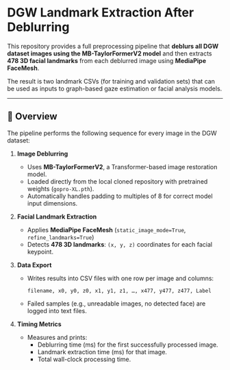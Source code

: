 # DGW Landmark Extraction After Deblurring

This repository provides a full preprocessing pipeline that **deblurs all DGW dataset images using the MB-TaylorFormerV2 model** and then extracts **478 3D facial landmarks** from each deblurred image using **MediaPipe FaceMesh**.

The result is two landmark CSVs (for training and validation sets) that can be used as inputs to graph-based gaze estimation or facial analysis models.

---

## 📘 Overview

The pipeline performs the following sequence for every image in the DGW dataset:

1. **Image Deblurring**  
   - Uses **MB-TaylorFormerV2**, a Transformer-based image restoration model.  
   - Loaded directly from the local cloned repository with pretrained weights (`gopro-XL.pth`).  
   - Automatically handles padding to multiples of 8 for correct model input dimensions.

2. **Facial Landmark Extraction**  
   - Applies **MediaPipe FaceMesh** (`static_image_mode=True`, `refine_landmarks=True`)  
   - Detects **478 3D landmarks**: `(x, y, z)` coordinates for each facial keypoint.

3. **Data Export**  
   - Writes results into CSV files with one row per image and columns:  
     ```
     filename, x0, y0, z0, x1, y1, z1, …, x477, y477, z477, Label
     ```
   - Failed samples (e.g., unreadable images, no detected face) are logged into text files.

4. **Timing Metrics**  
   - Measures and prints:
     - Deblurring time (ms) for the first successfully processed image.
     - Landmark extraction time (ms) for that image.
     - Total wall-clock processing time.
